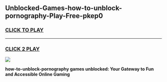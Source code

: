 
## Unblocked-Games-how-to-unblock-pornography-Play-Free-pkep0
<h3>
<a href="https://premium76.site?title=how-to-unblock-pornography&ref=18A1">CLICK TO PLAY</a></h3>
<hr>

<h3>
<a href="https://premium76.site?title=how-to-unblock-pornography&ref=18A1">CLICK 2 PLAY</a>
  
</h3>

<a href="https://premium76.site?title=how-to-unblock-pornography&ref=18A1"><img src="https://clearcache.store/games.png"></a>


**how-to-unblock-pornography games unblocked: Your Gateway to Fun and Accessible Online Gaming**
